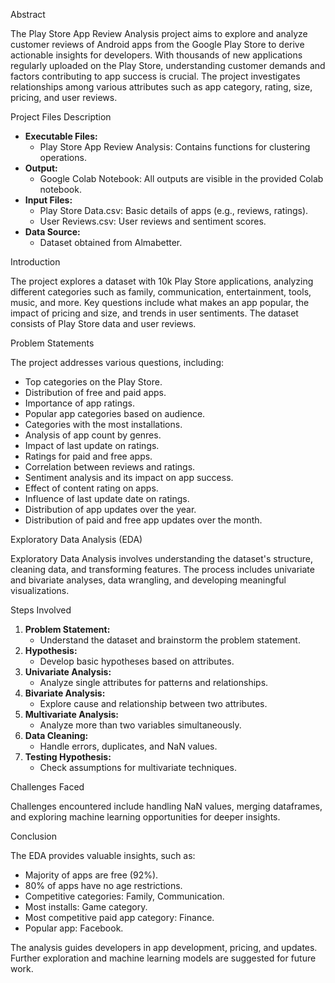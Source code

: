  Abstract

The Play Store App Review Analysis project aims to explore and analyze customer reviews of Android apps from the Google Play Store to derive actionable insights for developers. With thousands of new applications regularly uploaded on the Play Store, understanding customer demands and factors contributing to app success is crucial. The project investigates relationships among various attributes such as app category, rating, size, pricing, and user reviews.

 Project Files Description

- **Executable Files:**
  - Play Store App Review Analysis: Contains functions for clustering operations.
- **Output:**
  - Google Colab Notebook: All outputs are visible in the provided Colab notebook.
- **Input Files:**
  - Play Store Data.csv: Basic details of apps (e.g., reviews, ratings).
  - User Reviews.csv: User reviews and sentiment scores.
- **Data Source:**
  - Dataset obtained from Almabetter.

 Introduction

The project explores a dataset with 10k Play Store applications, analyzing different categories such as family, communication, entertainment, tools, music, and more. Key questions include what makes an app popular, the impact of pricing and size, and trends in user sentiments. The dataset consists of Play Store data and user reviews.

 Problem Statements

The project addresses various questions, including:
- Top categories on the Play Store.
- Distribution of free and paid apps.
- Importance of app ratings.
- Popular app categories based on audience.
- Categories with the most installations.
- Analysis of app count by genres.
- Impact of last update on ratings.
- Ratings for paid and free apps.
- Correlation between reviews and ratings.
- Sentiment analysis and its impact on app success.
- Effect of content rating on apps.
- Influence of last update date on ratings.
- Distribution of app updates over the year.
- Distribution of paid and free app updates over the month.

 Exploratory Data Analysis (EDA)

Exploratory Data Analysis involves understanding the dataset's structure, cleaning data, and transforming features. The process includes univariate and bivariate analyses, data wrangling, and developing meaningful visualizations.

 Steps Involved

1. **Problem Statement:**
   - Understand the dataset and brainstorm the problem statement.
2. **Hypothesis:**
   - Develop basic hypotheses based on attributes.
3. **Univariate Analysis:**
   - Analyze single attributes for patterns and relationships.
4. **Bivariate Analysis:**
   - Explore cause and relationship between two attributes.
5. **Multivariate Analysis:**
   - Analyze more than two variables simultaneously.
6. **Data Cleaning:**
   - Handle errors, duplicates, and NaN values.
7. **Testing Hypothesis:**
   - Check assumptions for multivariate techniques.

 Challenges Faced

Challenges encountered include handling NaN values, merging dataframes, and exploring machine learning opportunities for deeper insights.

 Conclusion

The EDA provides valuable insights, such as:
- Majority of apps are free (92%).
- 80% of apps have no age restrictions.
- Competitive categories: Family, Communication.
- Most installs: Game category.
- Most competitive paid app category: Finance.
- Popular app: Facebook.

The analysis guides developers in app development, pricing, and updates. Further exploration and machine learning models are suggested for future work.